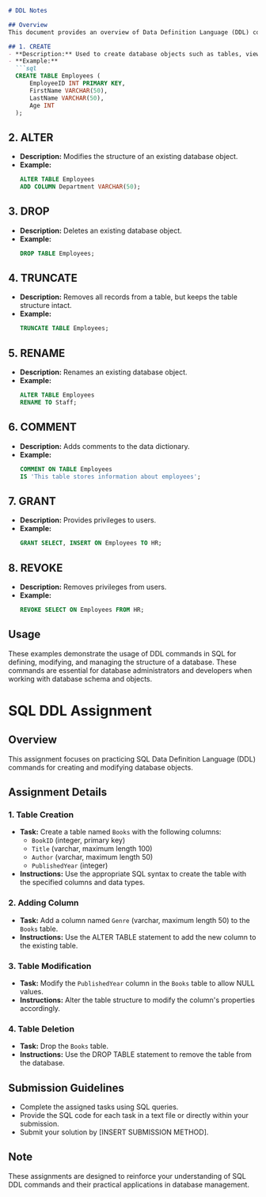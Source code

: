 ```markdown
# DDL Notes

## Overview
This document provides an overview of Data Definition Language (DDL) commands in SQL along with examples for each command.

## 1. CREATE
- **Description:** Used to create database objects such as tables, views, indexes, etc.
- **Example:**
  ```sql
  CREATE TABLE Employees (
      EmployeeID INT PRIMARY KEY,
      FirstName VARCHAR(50),
      LastName VARCHAR(50),
      Age INT
  );
  ```

## 2. ALTER
- **Description:** Modifies the structure of an existing database object.
- **Example:**
  ```sql
  ALTER TABLE Employees
  ADD COLUMN Department VARCHAR(50);
  ```

## 3. DROP
- **Description:** Deletes an existing database object.
- **Example:**
  ```sql
  DROP TABLE Employees;
  ```

## 4. TRUNCATE
- **Description:** Removes all records from a table, but keeps the table structure intact.
- **Example:**
  ```sql
  TRUNCATE TABLE Employees;
  ```

## 5. RENAME
- **Description:** Renames an existing database object.
- **Example:**
  ```sql
  ALTER TABLE Employees
  RENAME TO Staff;
  ```

## 6. COMMENT
- **Description:** Adds comments to the data dictionary.
- **Example:**
  ```sql
  COMMENT ON TABLE Employees
  IS 'This table stores information about employees';
  ```

## 7. GRANT
- **Description:** Provides privileges to users.
- **Example:**
  ```sql
  GRANT SELECT, INSERT ON Employees TO HR;
  ```

## 8. REVOKE
- **Description:** Removes privileges from users.
- **Example:**
  ```sql
  REVOKE SELECT ON Employees FROM HR;
  ```

## Usage
These examples demonstrate the usage of DDL commands in SQL for defining, modifying, and managing the structure of a database. These commands are essential for database administrators and developers when working with database schema and objects.




# SQL DDL Assignment

## Overview
This assignment focuses on practicing SQL Data Definition Language (DDL) commands for creating and modifying database objects.

## Assignment Details

### 1. Table Creation
- **Task:** Create a table named `Books` with the following columns:
  - `BookID` (integer, primary key)
  - `Title` (varchar, maximum length 100)
  - `Author` (varchar, maximum length 50)
  - `PublishedYear` (integer)
- **Instructions:** Use the appropriate SQL syntax to create the table with the specified columns and data types.

### 2. Adding Column
- **Task:** Add a column named `Genre` (varchar, maximum length 50) to the `Books` table.
- **Instructions:** Use the ALTER TABLE statement to add the new column to the existing table.

### 3. Table Modification
- **Task:** Modify the `PublishedYear` column in the `Books` table to allow NULL values.
- **Instructions:** Alter the table structure to modify the column's properties accordingly.

### 4. Table Deletion
- **Task:** Drop the `Books` table.
- **Instructions:** Use the DROP TABLE statement to remove the table from the database.

## Submission Guidelines
- Complete the assigned tasks using SQL queries.
- Provide the SQL code for each task in a text file or directly within your submission.
- Submit your solution by [INSERT SUBMISSION METHOD].

## Note
These assignments are designed to reinforce your understanding of SQL DDL commands and their practical applications in database management.
